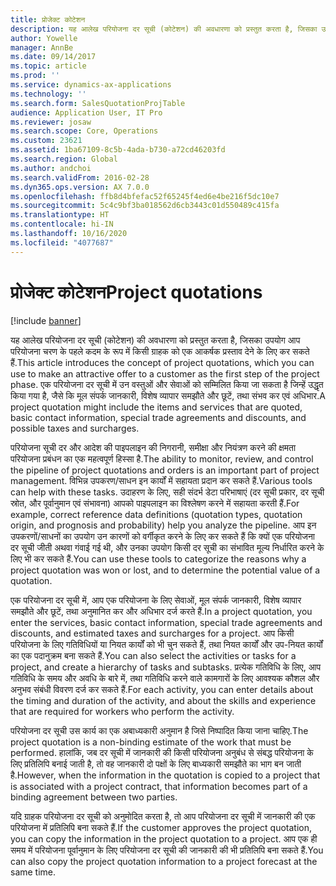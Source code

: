 ```yaml
---
title: प्रोजेक्ट कोटेशन
description: यह आलेख परियोजना दर सूची (कोटेशन) की अवधारणा को प्रस्तुत करता है, जिसका उपयोग आप परियोजना चरण के पहले कदम के रूप में किसी ग्राहक को एक आकर्षक प्रस्ताव देने के लिए कर सकते हैं. एक परियोजना दर सूची में उन वस्तुओं और सेवाओं को सम्मिलित किया जा सकता है जिन्हें उद्धृत किया गया है, जैसे कि मूल संपर्क जानकारी, विशेष व्यापार समझौते और छूटें, तथा संभव कर एवं अधिभार.
author: Yowelle
manager: AnnBe
ms.date: 09/14/2017
ms.topic: article
ms.prod: ''
ms.service: dynamics-ax-applications
ms.technology: ''
ms.search.form: SalesQuotationProjTable
audience: Application User, IT Pro
ms.reviewer: josaw
ms.search.scope: Core, Operations
ms.custom: 23621
ms.assetid: 1ba67109-8c5b-4ada-b730-a72cd46203fd
ms.search.region: Global
ms.author: andchoi
ms.search.validFrom: 2016-02-28
ms.dyn365.ops.version: AX 7.0.0
ms.openlocfilehash: ffb8d4bfefac52f65245f4ed6e4be216f5dc10e7
ms.sourcegitcommit: 5c4c9bf3ba018562d6cb3443c01d550489c415fa
ms.translationtype: HT
ms.contentlocale: hi-IN
ms.lasthandoff: 10/16/2020
ms.locfileid: "4077687"
---
```

# <a name="project-quotations"></a><span data-ttu-id="d0c5b-104">प्रोजेक्ट कोटेशन</span><span class="sxs-lookup"><span data-stu-id="d0c5b-104">Project quotations</span></span>

[!include [banner](../includes/banner.md)]

<span data-ttu-id="d0c5b-105">यह आलेख परियोजना दर सूची (कोटेशन) की अवधारणा को प्रस्तुत करता है, जिसका उपयोग आप परियोजना चरण के पहले कदम के रूप में किसी ग्राहक को एक आकर्षक प्रस्ताव देने के लिए कर सकते हैं.</span><span class="sxs-lookup"><span data-stu-id="d0c5b-105">This article introduces the concept of project quotations, which you can use to make an attractive offer to a customer as the first step of the project phase.</span></span> <span data-ttu-id="d0c5b-106">एक परियोजना दर सूची में उन वस्तुओं और सेवाओं को सम्मिलित किया जा सकता है जिन्हें उद्धृत किया गया है, जैसे कि मूल संपर्क जानकारी, विशेष व्यापार समझौते और छूटें, तथा संभव कर एवं अधिभार.</span><span class="sxs-lookup"><span data-stu-id="d0c5b-106">A project quotation might include the items and services that are quoted, basic contact information, special trade agreements and discounts, and possible taxes and surcharges.</span></span> 

<span data-ttu-id="d0c5b-107">परियोजना सूची दर और आदेश की पाइपलाइन की निगरानी, समीक्षा और नियंत्रण करने की क्षमता परियोजना प्रबंधन का एक महत्वपूर्ण हिस्सा है.</span><span class="sxs-lookup"><span data-stu-id="d0c5b-107">The ability to monitor, review, and control the pipeline of project quotations and orders is an important part of project management.</span></span> <span data-ttu-id="d0c5b-108">विभिन्न उपकरण/साधन इन कार्यों में सहायता प्रदान कर सकते हैं.</span><span class="sxs-lookup"><span data-stu-id="d0c5b-108">Various tools can help with these tasks.</span></span> <span data-ttu-id="d0c5b-109">उदाहरण के लिए, सही संदर्भ डेटा परिभाषाएं (दर सूची प्रकार, दर सूची स्रोत, और पूर्वानुमान एवं संभावना) आपको पाइपलाइन का विश्लेषण करने में सहायता करती हैं.</span><span class="sxs-lookup"><span data-stu-id="d0c5b-109">For example, correct reference data definitions (quotation types, quotation origin, and prognosis and probability) help you analyze the pipeline.</span></span> <span data-ttu-id="d0c5b-110">आप इन उपकरणों/साधनों का उपयोग उन कारणों को वर्गीकृत करने के लिए कर सकते हैं कि क्यों एक परियोजना दर सूची जीती अथवा गंवाई गई थी, और उनका उपयोग किसी दर सूची का संभावित मूल्य निर्धारित करने के लिए भी कर सकते हैं.</span><span class="sxs-lookup"><span data-stu-id="d0c5b-110">You can use these tools to categorize the reasons why a project quotation was won or lost, and to determine the potential value of a quotation.</span></span> 

<span data-ttu-id="d0c5b-111">एक परियोजना दर सूची में, आप एक परियोजना के लिए सेवाओं, मूल संपर्क जानकारी, विशेष व्यापार समझौते और छूटें, तथा अनुमानित कर और अधिभार दर्ज करते हैं.</span><span class="sxs-lookup"><span data-stu-id="d0c5b-111">In a project quotation, you enter the services, basic contact information, special trade agreements and discounts, and estimated taxes and surcharges for a project.</span></span> <span data-ttu-id="d0c5b-112">आप किसी परियोजना के लिए गतिविधियों या नियत कार्यों को भी चुन सकते हैं, तथा नियत कार्यों और उप-नियत कार्यों का एक पदानुक्रम बना सकते हैं.</span><span class="sxs-lookup"><span data-stu-id="d0c5b-112">You can also select the activities or tasks for a project, and create a hierarchy of tasks and subtasks.</span></span> <span data-ttu-id="d0c5b-113">प्रत्येक गतिविधि के लिए, आप गतिविधि के समय और अवधि के बारे में, तथा गतिविधि करने वाले कामगारों के लिए आवश्यक कौशल और अनुभव संबंधी विवरण दर्ज कर सकते हैं.</span><span class="sxs-lookup"><span data-stu-id="d0c5b-113">For each activity, you can enter details about the timing and duration of the activity, and about the skills and experience that are required for workers who perform the activity.</span></span> 

<span data-ttu-id="d0c5b-114">परियोजना दर सूची उस कार्य का एक अबाध्यकारी अनुमान है जिसे निष्पादित किया जाना चाहिए.</span><span class="sxs-lookup"><span data-stu-id="d0c5b-114">The project quotation is a non-binding estimate of the work that must be performed.</span></span> <span data-ttu-id="d0c5b-115">हालांकि, जब दर सूची में जानकारी की किसी परियोजना अनुबंध से संबद्ध परियोजना के लिए प्रतिलिपि बनाई जाती है, तो वह जानकारी दो पक्षों के लिए बाध्यकारी समझौते का भाग बन जाती है.</span><span class="sxs-lookup"><span data-stu-id="d0c5b-115">However, when the information in the quotation is copied to a project that is associated with a project contract, that information becomes part of a binding agreement between two parties.</span></span> 

<span data-ttu-id="d0c5b-116">यदि ग्राहक परियोजना दर सूची को अनुमोदित करता है, तो आप परियोजना दर सूची में जानकारी की एक परियोजना में प्रतिलिपि बना सकते हैं.</span><span class="sxs-lookup"><span data-stu-id="d0c5b-116">If the customer approves the project quotation, you can copy the information in the project quotation to a project.</span></span> <span data-ttu-id="d0c5b-117">आप एक ही समय में परियोजना पूर्वानुमान के लिए परियोजना दर सूची की जानकारी की भी प्रतिलिपि बना सकते हैं.</span><span class="sxs-lookup"><span data-stu-id="d0c5b-117">You can also copy the project quotation information to a project forecast at the same time.</span></span>



